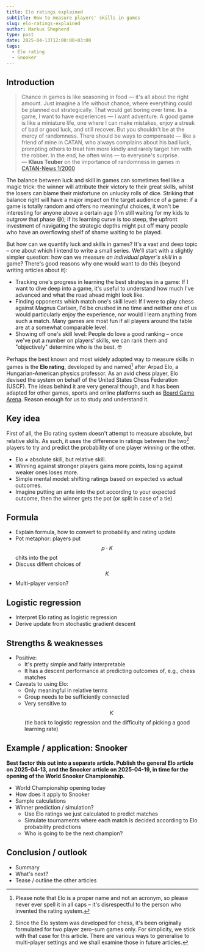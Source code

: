```yaml
---
title: Elo ratings explained
subtitle: How to measure players' skills in games
slug: elo-ratings-explained
author: Markus Shepherd
type: post
date: 2025-04-13T12:00:00+03:00
tags:
  - Elo rating
  - Snooker
---
```


## Introduction

> Chance in games is like seasoning in food — it's all about the right amount. Just imagine a life without chance, where everything could be planned out strategically. That would get boring over time. In a game, I want to have experiences — I want adventure. A good game is like a miniature life, one where I can make mistakes, enjoy a streak of bad or good luck, and still recover. But you shouldn't be at the mercy of randomness. There should be ways to compensate — like a friend of mine in CATAN, who always complains about his bad luck, prompting others to treat him more kindly and rarely target him with the robber. In the end, he often wins — to everyone's surprise. \
> — **Klaus Teuber** on the importance of randomness in games in [CATAN-News 1/2000](https://www.catan.de/sites/default/files/2021-11/dl_Catan-News-2000-1.pdf)

The balance between luck and skill in games can sometimes feel like a magic trick: the winner will attribute their victory to their great skills, whilst the losers can blame their misfortune on unlucky rolls of dice. Striking that balance right will have a major impact on the target audience of a game: if a game is totally random and offers no meaningful choices, it won't be interesting for anyone above a certain age (I'm still waiting for my kids to outgrow that phase 😅); if its learning curve is too steep, the upfront investment of navigating the strategic depths might put off many people who have an overflowing shelf of shame waiting to be played.

But how can we quantify luck and skills in games? It's a vast and deep topic – one about which I intend to write a small series. We'll start with a slightly simpler question: how can we measure *an individual player's skill* in a game? There's good reasons why one would want to do this (beyond writing articles about it):

- Tracking one's progress in learning the best strategies in a game: If I want to dive deep into a game, it's useful to understand how much I've advanced and what the road ahead might look like.
- Finding opponents which match one's skill level: If I were to play chess against Magnus Carlsen, I'd be crushed in no time and neither one of us would particularly enjoy the experience, nor would I learn anything from such a match. Many games are most fun if all players around the table are at a somewhat comparable level.
- Showing off one's skill level: People do love a good ranking – once we've put a number on players' skills, we can rank them and "objectively" determine who is the best. 🤓

Perhaps the best known and most widely adopted way to measure skills in games is the **Elo rating**, developed by and named[^no-acronym] after Arpad Elo, a Hungarian-American physics professor. As an avid chess player, Elo devised the system on behalf of the United States Chess Federation (USCF). The ideas behind it are very general though, and it has been adapted for other games, sports and online platforms such as [Board Game Arena](https://boardgamearena.com/). Reason enough for us to study and understand it.


## Key idea

First of all, the Elo rating system doesn't attempt to measure absolute, but relative skills. As such, it uses the difference in ratings between the two[^multi-player] players to try and predict the probability of one player winning or the other.

- Elo ≠ absolute skill, but relative skill.
- Winning against stronger players gains more points, losing against weaker ones loses more.
- Simple mental model: shifting ratings based on expected vs actual outcomes.
- Imagine putting an ante into the pot according to your expected outcome, then the winner gets the pot (or split in case of a tie)


## Formula

- Explain formula, how to convert to probability and rating update
- Pot metaphor: players put $$p \cdot K$$ chits into the pot
- Discuss diffent choices of $$K$$
- Multi-player version?


## Logistic regression

- Interpret Elo rating as logistic regression
- Derive update from stochastic gradient descent


## Strengths & weaknesses

- Positive:
  - It's pretty simple and fairly interpretable
  - It has a descent performance at predicting outcomes of, e.g., chess matches
- Caveats to using Elo:
  - Only meaningful in relative terms
  - Group needs to be sufficiently connected
  - Very sensitive to $$K$$ (tie back to logistic regression and the difficulty of picking a good learning rate)


## Example / application: Snooker

**Best factor this out into a separate article. Publish the general Elo article on 2025-04-13, and the Snooker article on 2025-04-19, in time for the opening of the World Snooker Championship.**

- World Championship opening today
- How does it apply to Snooker
- Sample calculations
- Winner prediction / simulation?
  - Use Elo ratings we just calculated to predict matches
  - Simulate tournaments where each match is decided according to Elo probability predictions
  - Who is going to be the next champion?


## Conclusion / outlook

- Summary
- What's next?
- Tease / outline the other articles

[^no-acronym]: Please note that Elo is a proper name and not an acronym, so please never ever spell it in all caps – it's disrespectful to the person who invented the rating system.
[^multi-player]: Since the Elo system was developed for chess, it's been originally formulated for two player zero-sum games only. For simplicity, we stick with that case for this article. There are various ways to generalise to multi-player settings and we shall examine those in future articles.
